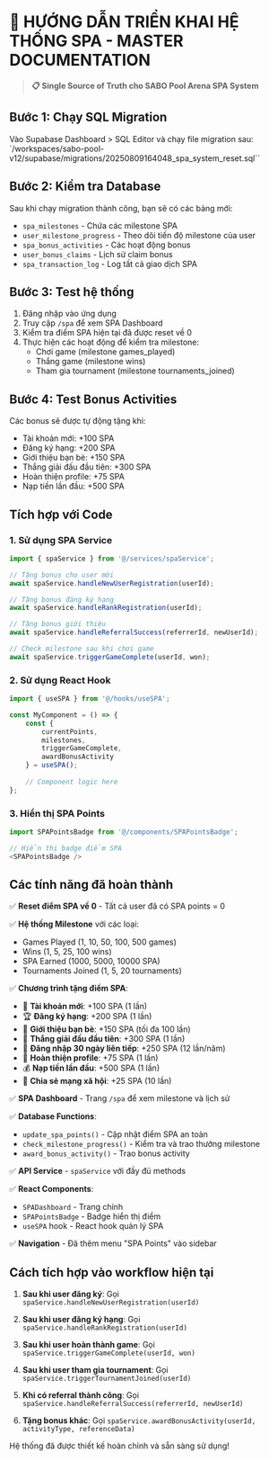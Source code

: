 # 🎯 HƯỚNG DẪN TRIỂN KHAI HỆ THỐNG SPA - MASTER DOCUMENTATION

> **📋 Single Source of Truth cho SABO Pool Arena SPA System**

## Bước 1: Chạy SQL Migration

Vào Supabase Dashboard > SQL Editor và chạy file migration sau:
`/workspaces/sabo-pool-v12/supabase/migrations/20250809164048_spa_system_reset.sql``

## Bước 2: Kiểm tra Database

Sau khi chạy migration thành công, bạn sẽ có các bảng mới:
- `spa_milestones` - Chứa các milestone SPA
- `user_milestone_progress` - Theo dõi tiến độ milestone của user
- `spa_bonus_activities` - Các hoạt động bonus
- `user_bonus_claims` - Lịch sử claim bonus
- `spa_transaction_log` - Log tất cả giao dịch SPA

## Bước 3: Test hệ thống

1. Đăng nhập vào ứng dụng
2. Truy cập `/spa` để xem SPA Dashboard
3. Kiểm tra điểm SPA hiện tại đã được reset về 0
4. Thực hiện các hoạt động để kiểm tra milestone:
	 - Chơi game (milestone games_played)
	 - Thắng game (milestone wins) 
	 - Tham gia tournament (milestone tournaments_joined)

## Bước 4: Test Bonus Activities

Các bonus sẽ được tự động tặng khi:
- Tài khoản mới: +100 SPA
- Đăng ký hạng: +200 SPA
- Giới thiệu bạn bè: +150 SPA
- Thắng giải đấu đầu tiên: +300 SPA
- Hoàn thiện profile: +75 SPA
- Nạp tiền lần đầu: +500 SPA

## Tích hợp với Code

### 1. Sử dụng SPA Service
```typescript
import { spaService } from '@/services/spaService';

// Tặng bonus cho user mới
await spaService.handleNewUserRegistration(userId);

// Tặng bonus đăng ký hạng
await spaService.handleRankRegistration(userId);

// Tặng bonus giới thiệu
await spaService.handleReferralSuccess(referrerId, newUserId);

// Check milestone sau khi chơi game
await spaService.triggerGameComplete(userId, won);
```

### 2. Sử dụng React Hook
```typescript
import { useSPA } from '@/hooks/useSPA';

const MyComponent = () => {
	const { 
		currentPoints, 
		milestones, 
		triggerGameComplete,
		awardBonusActivity 
	} = useSPA();
  
	// Component logic here
};
```

### 3. Hiển thị SPA Points
```typescript
import SPAPointsBadge from '@/components/SPAPointsBadge';

// Hiển thị badge điểm SPA
<SPAPointsBadge />
```

## Các tính năng đã hoàn thành

✅ **Reset điểm SPA về 0** - Tất cả user đã có SPA points = 0

✅ **Hệ thống Milestone** với các loại:
- Games Played (1, 10, 50, 100, 500 games)
- Wins (1, 5, 25, 100 wins) 
- SPA Earned (1000, 5000, 10000 SPA)
- Tournaments Joined (1, 5, 20 tournaments)

✅ **Chương trình tặng điểm SPA**:
- 🎁 **Tài khoản mới**: +100 SPA (1 lần)
- 🏆 **Đăng ký hạng**: +200 SPA (1 lần) 
- 👥 **Giới thiệu bạn bè**: +150 SPA (tối đa 100 lần)
- 🥇 **Thắng giải đấu đầu tiên**: +300 SPA (1 lần)
- 📅 **Đăng nhập 30 ngày liên tiếp**: +250 SPA (12 lần/năm)
- 👤 **Hoàn thiện profile**: +75 SPA (1 lần)
- 💰 **Nạp tiền lần đầu**: +500 SPA (1 lần)
- 📱 **Chia sẻ mạng xã hội**: +25 SPA (10 lần)

✅ **SPA Dashboard** - Trang `/spa` để xem milestone và lịch sử

✅ **Database Functions**:
- `update_spa_points()` - Cập nhật điểm SPA an toàn
- `check_milestone_progress()` - Kiểm tra và trao thưởng milestone
- `award_bonus_activity()` - Trao bonus activity

✅ **API Service** - `spaService` với đầy đủ methods

✅ **React Components**:
- `SPADashboard` - Trang chính
- `SPAPointsBadge` - Badge hiển thị điểm
- `useSPA` hook - React hook quản lý SPA

✅ **Navigation** - Đã thêm menu "SPA Points" vào sidebar

## Cách tích hợp vào workflow hiện tại

1. **Sau khi user đăng ký**: Gọi `spaService.handleNewUserRegistration(userId)`

2. **Sau khi user đăng ký hạng**: Gọi `spaService.handleRankRegistration(userId)`

3. **Sau khi user hoàn thành game**: Gọi `spaService.triggerGameComplete(userId, won)`

4. **Sau khi user tham gia tournament**: Gọi `spaService.triggerTournamentJoined(userId)`

5. **Khi có referral thành công**: Gọi `spaService.handleReferralSuccess(referrerId, newUserId)`

6. **Tặng bonus khác**: Gọi `spaService.awardBonusActivity(userId, activityType, referenceData)`

Hệ thống đã được thiết kế hoàn chỉnh và sẵn sàng sử dụng!
